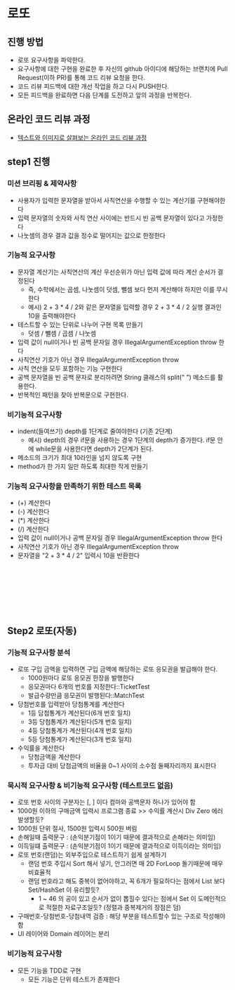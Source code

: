 # 로또
## 진행 방법
* 로또 요구사항을 파악한다.
* 요구사항에 대한 구현을 완료한 후 자신의 github 아이디에 해당하는 브랜치에 Pull Request(이하 PR)를 통해 코드 리뷰 요청을 한다.
* 코드 리뷰 피드백에 대한 개선 작업을 하고 다시 PUSH한다.
* 모든 피드백을 완료하면 다음 단계를 도전하고 앞의 과정을 반복한다.

## 온라인 코드 리뷰 과정
* [텍스트와 이미지로 살펴보는 온라인 코드 리뷰 과정](https://github.com/next-step/nextstep-docs/tree/master/codereview)


## step1 진행

### 미션 브리핑 & 제약사항
- 사용자가 입력한 문자열을 받아서 사칙연산을 수행할 수 있는 계산기를 구현해야한다
- 입력 문자열의 숫자와 사칙 연산 사이에는 반드시 빈 공백 문자열이 있다고 가정한다
- 나눗셈의 경우 결과 값을 정수로 떨어지는 값으로 한정한다

### 기능적 요구사항
- 문자열 계산기는 사칙연산의 계산 우선순위가 아닌 입력 값에 따라 계산 순서가 결정된다
  - 즉, 수학에서는 곱셈, 나눗셈이 덧셈, 뺄셈 보다 먼저 계산해야 하지만 이를 무시한다
  - 예시) 2 + 3 * 4 / 2와 같은 문자열을 입력할 경우 2 + 3 * 4 / 2 실행 결과인 10을 출력해야한다
- 테스트할 수 있는 단위로 나누어 구현 목록 만들기
  - 덧셈 / 뺄셈 / 곱셈 / 나눗셈
- 입력 값이 null이거나 빈 공백 문자일 경우 IllegalArgumentException throw 한다
- 사칙연산 기호가 아닌 경우 IllegalArgumentException throw
- 사칙 연산을 모두 포함하는 기능 구현한다
- 공백 문자열을 빈 공백 문자로 분리하려면 String 클래스의 split(" ") 메소드를 활용한다.
- 반복적인 패턴을 찾아 반복문으로 구현한다.

### 비기능적 요구사항
- indent(들여쓰기) depth를 1단계로 줄여야한다 (기존  2단계)
  - 예시) depth의 경우 if문을 사용하는 경우 1단계의 depth가 증가한다. if문 안에 while문을 사용한다면 depth가 2단계가 된다.
- 메소드의 크기가 최대 10라인을 넘지 않도록 구현
- method가 한 가지 일만 하도록 최대한 작게 만들기

### 기능적 요구사항을 만족하기 위한 테스트 목록
- (+) 계산한다
- (-) 계산한다
- (*) 계산한다
- (/) 계산한다
- 입력 값이 null이거나 공백 문자일 경우 IllegalArgumentException throw 한다
- 사칙연산 기호가 아닌 경우 IllegalArgumentException throw
- 문자열을 "2 + 3 * 4 / 2" 입력시 10을 반환한다


<br><br><br><br><br><br>



## Step2 로또(자동)

### 기능적 요구사항 분석
- 로또 구입 금액을 입력하면 구입 금액에 해당하는 로또 응모권을 발급해야 한다.
  - 1000원마다 로또 응모권 한장을 발행한다
  - 응모권마다 6개의 번호를 지정한다::TicketTest
  - 발급수량만큼 응모권이 발행된다::MatchTest
- 당첨번호를 입력받아 당첨통계를 계산한다
  - 1등 담첨통계가 계산된다(6개 번호 일치)
  - 3등 당첨통계가 계산된다(5개 번호 일치)
  - 4등 당첨통계가 계산된다(4개 번호 일치)
  - 5등 당첨통계가 계산된다(3개 번호 일치)
- 수익률을 계산한다
  - 당첨금액을 계산한다
  - 투자금 대비 당첨금액의 비율을 0~1 사이의 소수점 둘째자리까지 표시한다
  
### 묵시적 요구사항 & 비기능적 요구사항 (테스트코드 없음)
- 로또 번호 사이의 구분자는 [, ] 이다 컴마와 공백문자 하나가 있어야 함
- 1000원 이하의 구매금액 입력시 프로그램 종료 >> 수익률 계산시 Div Zero 에러 발생할듯?
- 1000원 단위 절사, 1500원 입력시 500원 버림
- 손해일때 출력문구 : (손익분기점이 1이기 때문에 결과적으로 손해라는 의미임)
- 이득일떄 출력문구 : (손익분기점이 1이기 때문에 결과적으로 이득이라는 의미임)
- 로또 번호(랜덤)는 외부주입으로 테스트하기 쉽게 설계하기
  - 랜덤 번호 주입시 Sort 해서 넣기, 안그러면 매 2D ForLoop 돌기때문에 매우 비효율적
  - 랜덤 번호라고 해도 중복이 없어야하고, 꼭 6개가 필요하다는 점에서 List 보다 Set/HashSet 이 유리할듯?
    - 1 ~ 46 의 공이 있고 순서가 없이 뽑힐수 있다는 점에서 Set 이 도메인적으로 적절한 자료구조일듯? (정렬과 중복제거의 장점은 덤) 
- 구매번호-당첨번호-당첨내역 검증 : 해당 부분을 테스트할수 있는 구조로 작성해야함
- UI 레이어와 Domain 레이어는 분리



### 비기능적 요구사항
- 모든 기능을 TDD로 구현
  - 모든 기능은 단위 테스트가 존재한다

